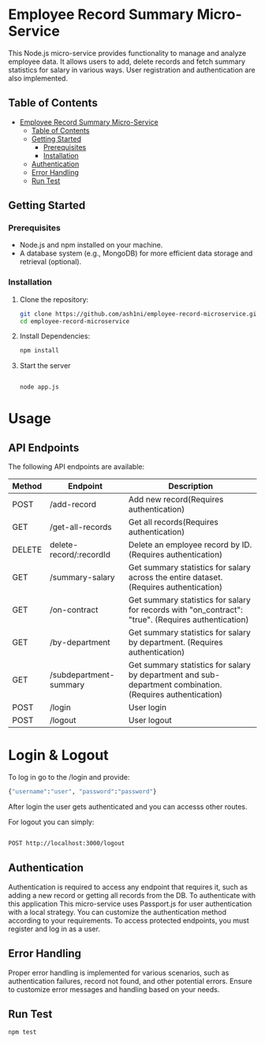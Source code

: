 # Employee Record Summary Micro-Service

This Node.js micro-service provides functionality to manage and analyze employee data. It allows users to add, delete records and fetch summary statistics for salary in various ways. User registration and authentication are also implemented.

## Table of Contents

- [Employee Record Summary Micro-Service](#employee-record-summary-micro-service)
  - [Table of Contents](#table-of-contents)
  - [Getting Started](#getting-started)
    - [Prerequisites](#prerequisites)
    - [Installation](#installation)
  - [Authentication](#authentication)
  - [Error Handling](#error-handling)
  - [Run Test](#run-test)

## Getting Started

### Prerequisites

- Node.js and npm installed on your machine.
- A database system (e.g., MongoDB) for more efficient data storage and retrieval (optional).

### Installation

1. Clone the repository:

   ```bash
   git clone https://github.com/ash1ni/employee-record-microservice.git
   cd employee-record-microservice

2. Install Dependencies:

   ```bash
   npm install

3. Start the server

   ```bash

   node app.js

# Usage

## API Endpoints

The following API endpoints are available:

| Method | Endpoint                     | Description               |
| ------ | ---------------------------- | ------------------------- |
| POST    | /add-record              | Add new record(Requires authentication)        |
| GET   | /get-all-records                   | Get all records(Requires authentication)     |
| DELETE    | delete-record/:recordId               | Delete an employee record by ID. (Requires authentication) |
| GET | /summary-salary              |  Get summary statistics for salary across the entire dataset. (Requires authentication)  |
| GET    | /on-contract               | Get summary statistics for salary for records with "on_contract": "true". (Requires authentication)      |
| GET    | /by-department                  | Get summary statistics for salary by department. (Requires authentication)      |
| GET    | /subdepartment-summary                 | Get summary statistics for salary by department and sub-department combination. (Requires authentication)      |
| POST  | /login                | User login|
| POST      | /logout         | User logout      |

# Login & Logout

To log in go to the /login and provide:

```bash
{"username":"user", "password":"password"}

```

After login the user gets authenticated and you can accesss other routes.

For logout you can simply:

```bash

POST http://localhost:3000/logout

```

## Authentication

Authentication is required to access any endpoint that requires it, such as adding a new record or getting all records from the DB. To authenticate with this application
This micro-service uses Passport.js for user authentication with a local strategy. You can customize the authentication method according to your requirements. To access protected endpoints, you must register and log in as a user.

## Error Handling

Proper error handling is implemented for various scenarios, such as authentication failures, record not found, and other potential errors. Ensure to customize error messages and handling based on your needs.

## Run Test

```bash
npm test
